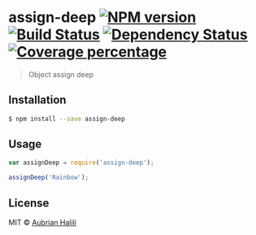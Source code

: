 # assign-deep [![NPM version][npm-image]][npm-url] [![Build Status][travis-image]][travis-url] [![Dependency Status][daviddm-image]][daviddm-url] [![Coverage percentage][coveralls-image]][coveralls-url]
> Object assign deep

## Installation

```sh
$ npm install --save assign-deep
```

## Usage

```js
var assignDeep = require('assign-deep');

assignDeep('Rainbow');
```
## License

MIT © [Aubrian Halili]()


[npm-image]: https://badge.fury.io/js/assign-deep.svg
[npm-url]: https://npmjs.org/package/assign-deep
[travis-image]: https://travis-ci.org/aubrian-halili/assign-deep.svg?branch=master
[travis-url]: https://travis-ci.org/aubrian-halili/assign-deep
[daviddm-image]: https://david-dm.org/aubrian-halili/assign-deep.svg?theme=shields.io
[daviddm-url]: https://david-dm.org/aubrian-halili/assign-deep
[coveralls-image]: https://coveralls.io/repos/aubrian-halili/assign-deep/badge.svg
[coveralls-url]: https://coveralls.io/r/aubrian-halili/assign-deep
